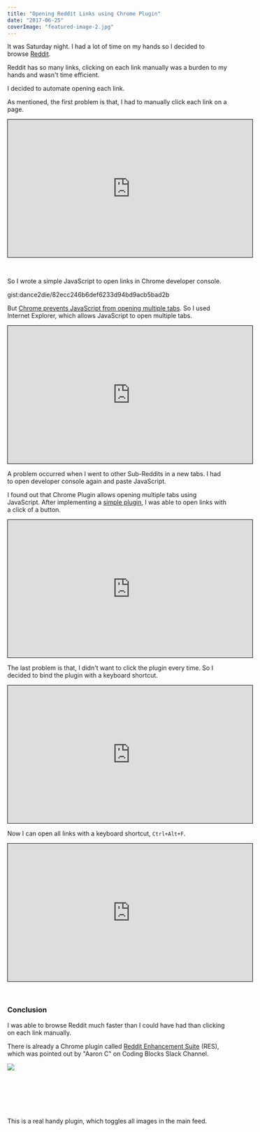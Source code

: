 ```yaml
---
title: "Opening Reddit Links using Chrome Plugin"
date: "2017-06-25"
coverImage: "featured-image-2.jpg"
---
```


It was Saturday night. I had a lot of time on my hands so I decided to browse [Reddit](https://www.reddit.com/).

Reddit has so many links, clicking on each link manually was a burden to my hands and wasn't time efficient.

I decided to automate opening each link.

As mentioned, the first problem is that, I had to manually click each link on a page. 

<iframe style="border: 1px solid black;" width="560" height="315" src="https://www.youtube.com/embed/5oIhFixcm8Q" frameborder="0" allowfullscreen="allowfullscreen"></iframe>

 

So I wrote a simple JavaScript to open links in Chrome developer console.

gist:dance2die/82ecc246b6def6233d94bd9acb5bad2b

But [Chrome prevents JavaScript from opening multiple tabs](https://stackoverflow.com/a/16757736/4035). So I used Internet Explorer, which allows JavaScript to open multiple tabs. 

<iframe style="border: 1px solid black;" width="560" height="315" src="https://www.youtube.com/embed/1gFCtkylShU" frameborder="0" allowfullscreen="allowfullscreen"></iframe>

A problem occurred when I went to other Sub-Reddits in a new tabs. I had to open developer console again and paste JavaScript.

I found out that Chrome Plugin allows opening multiple tabs using JavaScript. After implementing a [simple plugin](https://github.com/dance2die/Chrome.Plugin.OpenRedditLinks), I was able to open links with a click of a button. 

<iframe style="border: 1px solid black;" width="560" height="315" src="https://www.youtube.com/embed/zo8Lp1XbURE" frameborder="0" allowfullscreen="allowfullscreen"></iframe>

The last problem is that, I didn't want to click the plugin every time. So I decided to bind the plugin with a keyboard shortcut. 

<iframe style="border: 1px solid black;" width="560" height="315" src="https://www.youtube.com/embed/u6Uy_EoPc6A" frameborder="0" allowfullscreen="allowfullscreen"></iframe>

Now I can open all links with a keyboard shortcut, `Ctrl+Alt+F`. 

<iframe style="border: 1px solid black;" width="560" height="315" src="https://www.youtube.com/embed/MVxDNaq_muo" frameborder="0" allowfullscreen="allowfullscreen"></iframe>

 

### Conclusion

I was able to browse Reddit much faster than I could have had than clicking on each link manually.

There is already a Chrome plugin called [Reddit Enhancement Suite](http://redditenhancementsuite.com/) (RES), which was pointed out by "Aaron C" on Coding Blocks Slack Channel.

![](https://www.slightedgecoder.com/wp-content/uploads/2017/06/slack_2017-06-25_09-15-15.png)

 

 

 

This is a real handy plugin, which toggles all images in the main feed.
